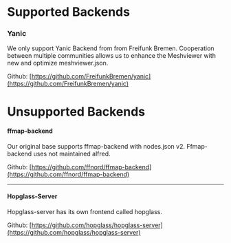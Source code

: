 # Supported Backends

### Yanic

We only support Yanic Backend from from Freifunk Bremen. Cooperation between multiple communities allows us to enhance the Meshviewer with new and optimize meshviewer.json.

Github: [https://github.com/FreifunkBremen/yanic](https://github.com/FreifunkBremen/yanic)

# Unsupported Backends

#### ffmap-backend

Our original base supports ffmap-backend with nodes.json v2. Ffmap-backend uses not maintained alfred.

Github: [https://github.com/ffnord/ffmap-backend](https://github.com/ffnord/ffmap-backend)

---

#### Hopglass-Server

Hopglass-server has its own frontend called hopglass.

Github: [https://github.com/hopglass/hopglass-server](https://github.com/hopglass/hopglass-server)
